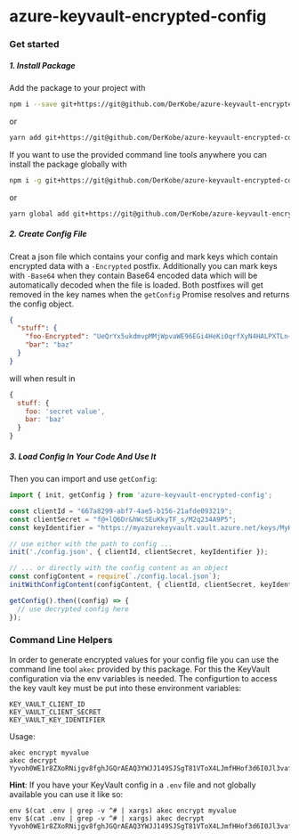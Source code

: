 # azure-keyvault-encrypted-config

### Get started

##### 1. Install Package
Add the package to your project with
```bash
npm i --save git+https://git@github.com/DerKobe/azure-keyvault-encrypted-config.git
```
or
```bash
yarn add git+https://git@github.com/DerKobe/azure-keyvault-encrypted-config.git
```

If you want to use the provided command line tools anywhere you can install the package globally with
```bash
npm i -g git+https://git@github.com/DerKobe/azure-keyvault-encrypted-config.git
```
or
```bash
yarn global add git+https://git@github.com/DerKobe/azure-keyvault-encrypted-config.git
```


##### 2. Create Config File
Creat a json file which contains your config and mark keys which contain encrypted data with a `-Encrypted` postfix.
Additionally you can mark keys with `-Base64` when they contain Base64 encoded data which will be automatically decoded when the file is loaded.
Both postfixes will get removed in the key names when the `getConfig` Promise resolves and returns the config object.

```json
{
  "stuff": {
    "foo-Encrypted": "UeQrYx5ukdmvpMMjWpvaWE96EGi4HeKi0qrfXyN4HALPXTLn+q42UVDWyBylRCR",
    "bar": "baz"
  }
}
```

will when result in 

```js
{
  stuff: {
    foo: 'secret value',
    bar: 'baz'
  }
}
```

##### 3. Load Config In Your Code And Use It
Then you can import and use `getConfig`:

```js
import { init, getConfig } from 'azure-keyvault-encrypted-config';

const clientId = "667a8299-abf7-4ae5-b156-21afde093219";
const clientSecret = "f@+lQ6Dr&hWcSEuKkyTF_s/M2q234A9P5";
const keyIdentifier = "https://myazurekeyvault.vault.azure.net/keys/MyKeyName/2914862ab06b4c8dfe42ad095e0a4ed9";

// use either with the path to config ...
init('./config.json', { clientId, clientSecret, keyIdentifier });

// ... or directly with the config content as an object
const configContent = require(`./config.local.json`);
initWithConfigContent(configContent, { clientId, clientSecret, keyIdentifier });

getConfig().then((config) => {
  // use decrypted config here
});
```

### Command Line Helpers

In order to generate encrypted values for your config file you can use the command line tool `akec` provided by this package.
For this the KeyVault configuration via the env variables is needed. The configurtion to access the key vault key must be put into
these environment variables:
```
KEY_VAULT_CLIENT_ID
KEY_VAULT_CLIENT_SECRET
KEY_VAULT_KEY_IDENTIFIER
``` 

Usage:
```
akec encrypt myvalue 
akec decrypt Yyvoh0WE1r8ZXoRNijgv8fghJGQrAEAQ3YWJJ149SJSgT81VToX4LJmfHHof3d6I0Jl3vaf3Qb6uY5VuIDqsvS12llOMfjjp3/vCkeADF+vkVuElLPBQ4QyrVpcoqWJOv/NnQnNAC1Vn2k0U5fd7e9y4KdYmDVco026WqoAeuK2uTmVXHfkOKf3qqhZLwyWhDz07wXGiBh8eRpp3ql2aFselcGiI6QFyVr5vaEUS0juHRlfdDoexed89c3ItCFC8bAVixtJFWj1VDT0LT6IvuFPHmM5XS+9H2e7tQLRVnsLHYxkOqKFzRMBXpWJSpghJ1qhx0qrzHXMksSQoGsBvHQ== 
``` 

**Hint**: If you have your KeyVault config in a `.env` file and not globally available you can use it like so:
```
env $(cat .env | grep -v ^# | xargs) akec encrypt myvalue 
env $(cat .env | grep -v ^# | xargs) akec decrypt Yyvoh0WE1r8ZXoRNijgv8fghJGQrAEAQ3YWJJ149SJSgT81VToX4LJmfHHof3d6I0Jl3vaf3Qb6uY5VuIDqsvS12llOMfjjp3/vCkeADF+vkVuElLPBQ4QyrVpcoqWJOv/NnQnNAC1Vn2k0U5fd7e9y4KdYmDVco026WqoAeuK2uTmVXHfkOKf3qqhZLwyWhDz07wXGiBh8eRpp3ql2aFselcGiI6QFyVr5vaEUS0juHRlfdDoexed89c3ItCFC8bAVixtJFWj1VDT0LT6IvuFPHmM5XS+9H2e7tQLRVnsLHYxkOqKFzRMBXpWJSpghJ1qhx0qrzHXMksSQoGsBvHQ== 
``` 
